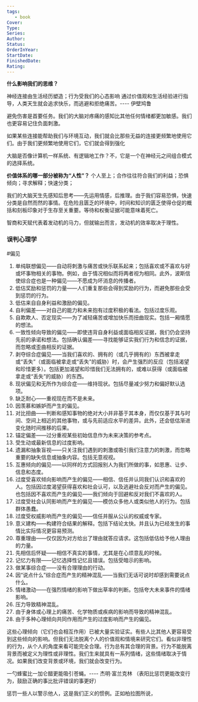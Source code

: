 ```yaml
---
tags: 
   - book 
Cover: 
Type:
Series: 
Author:
Status: 
OrderInYear:
StartDate:
FinishedDate:
Rating: 
---
```


**什么影响我们的思维？**

神经连接由生活经历塑造；行为受我们的心态影响
通过价值观和生活经验进行指导，人类天生就会追求快乐，而逃避和拒绝痛苦。---- 伊壁鸠鲁

避免伤害是首要任务。我们的大脑对疼痛的感知比其他任何情绪都更加敏感。我们也更容易记住负面刺激。

如果某些连接能帮助我们与环境互动，我们就会比那些无益的连接更频繁地使用它们。由于我们更频繁地使用它们，它们就会得到强化


大脑是否像计算机一样系统、有逻辑地工作？不，它是一个在神经元之间组合模式的选择系统。


**价值体系的哪一部分被称为“人性”？**
个人至上；合作往往符合我们的利益；恐惧倾向；寻求解释；快速分类；


我们的大脑天生先感知后思考——先运用情感，后推理。由于我们容易恐惧，快速分类是自然而然的事情。在危险且匮乏的环境中，时间和知识的匮乏使得仓促的概括和刻板印象对于生存至关重要。等待和权衡证据可能意味着死亡。


智商和天赋代表着发动机的马力，但就输出而言，发动机的效率取决于理性。



### 误判心理学 
#偏见

1. 单纯联想偏见——自动将刺激与痛苦或快乐联系起来；包括喜欢或不喜欢与好或坏事物相关的事物。例如，由于情况相似而将两者视为相同。此外，波斯信使综合症也是一种偏见——不愿成为坏消息的传播者。
2. 低估奖励和惩罚的力量——人们重复那些会得到奖励的行为，而避免那些会受到惩罚的行为。
3. 低估来自自身利益和激励的偏见。
4. 自利偏差——对自己的能力和未来抱有过度积极的看法。包括过度乐观。
5. 自欺欺人、否定现实——为了减轻痛苦或增加快乐而扭曲现实。包括一厢情愿的想法。
6. 一致性倾向导致的偏见——即使违背自身利益或面临相反证据，我们仍会坚持先前的承诺和想法。包括确认偏差——寻找能够证实我们行为和信念的证据，而忽略或歪曲相反的证据。
7. 剥夺综合症偏见——当我们喜欢的、拥有的（或几乎拥有的）东西被拿走或“丢失”（或面临被拿走或“丢失”的威胁）时，会产生强烈的反应（包括渴望和珍惜更多）。包括更加渴望和珍惜我们无法拥有的，或难以获得（或面临被拿走或“丢失”的威胁）的东西。
8. 现状偏见和无所作为综合症——维持现状。包括尽量减少努力和偏好默认选项。
9. 缺乏耐心——重视现在而不是未来。
10. 因羡慕和嫉妒而产生的偏见。
11. 对比扭曲——判断和感知事物的绝对大小并非基于其本身，而仅仅基于其与时间、空间上相近的其他事物，或与先前适应水平的差异。此外，还会低估渐进变化随时间推移的后果。
12. 锚定偏差——过分重视某些初始信息作为未来决策的参考点。
13. 受生动或最新信息的过度影响。
14. 遗漏和抽象盲视——只关注我们遇到的刺激或吸引我们注意力的刺激，而忽略重要的缺失信息或抽象内容。包括无意视视。
15. 互惠倾向的偏见——以同样的方式回报别人为我们所做的事，如恩惠、让步、信息和态度。
16. 过度受喜欢倾向影响而产生的偏见——相信、信任并认同我们认识和喜欢的人。包括因过度渴望获得喜欢和社会认可，以及逃避社会反对而产生的偏见。也包括因不喜欢而产生的偏见——我们倾向于回避和反对我们不喜欢的人。
17. 过度受社会认同影响而产生的偏见——模仿众多他人或类似他人的行为。包括群体愚蠢。
18. 过度受权威影响而产生的偏见——信任并服从公认的权威或专家。
19. 意义建构——构建符合结果的解释。包括下结论太快。并且认为已经发生的事情比实际情况更容易预测。
20. 尊重理由——仅仅因为对方给出了理由就答应请求。这包括低估给予他人理由的力量。
21. 先相信后怀疑——相信不真实的事情，尤其是在心烦意乱的时候。
22. 记忆力有限——记忆选择性记忆且错误。包括受暗示的影响。
23. 做某事综合症——没有合理理由的行动。
24. 因“说点什么”综合症而产生的精神混乱——当我们无话可说时却感到需要说点什么。
25. 情绪激动——在强烈情绪的影响下做出草率的判断。包括夸大未来事件的情绪影响。
26. 压力导致精神混乱。
27. 由于身体或心理上的痛苦、化学物质或疾病的影响而导致的精神混乱。
28. 由于多种心理倾向共同作用而产生的过度影响而产生的偏见。


这些心理倾向（它们也会相互作用）已被大量实验证实。有些人比其他人更容易受到这些倾向的影响。但我们无法脱离个人的价值观和情境来研究它们。看似非理性的行为，从个人的角度来看可能完全合理。行为总有其合理的背景。行为不能脱离背景而被定义为理性或非理性。我们生来就具有一系列情绪，这些情绪取决于情况。如果我们改变背景或环境，我们就会改变行为。



一勺蜂蜜比一加仑醋更能吸引苍蝇。---- 杰明·富兰克林
（表阳比惩罚更能改变行为，鼓励正确的事比批评错误的事更好）

惩罚一些人以警示他人，这是我们正义的惯例。正如柏拉图所说，

